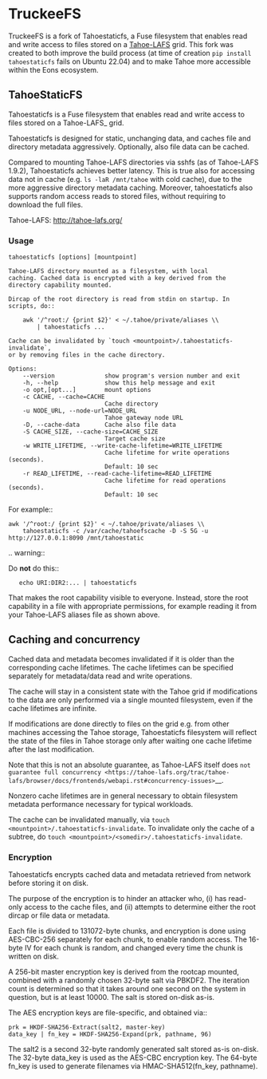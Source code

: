 # TruckeeFS

TruckeeFS is a fork of Tahoestaticfs, a Fuse filesystem that enables read and write access to files stored on a [Tahoe-LAFS](http://tahoe-lafs.org/) grid.
This fork was created to both improve the build process (at time of creation `pip install tahoestaticfs` fails on Ubuntu 22.04) and to make Tahoe more accessible within the Eons ecosystem.

## TahoeStaticFS
Tahoestaticfs is a Fuse filesystem that enables read and write access
to files stored on a Tahoe-LAFS_ grid.

Tahoestaticfs is designed for static, unchanging data, and caches file
and directory metadata aggressively. Optionally, also file data can be
cached.

Compared to mounting Tahoe-LAFS directories via sshfs (as of
Tahoe-LAFS 1.9.2), Tahoestaticfs achieves better latency. This is true
also for accessing data not in cache (e.g. `ls -laR /mnt/tahoe` with
cold cache), due to the more aggressive directory metadata caching.
Moreover, tahoestaticfs also supports random access reads to stored
files, without requiring to download the full files.

Tahoe-LAFS: http://tahoe-lafs.org/


### Usage

    tahoestaticfs [options] [mountpoint]

    Tahoe-LAFS directory mounted as a filesystem, with local
    caching. Cached data is encrypted with a key derived from the
    directory capability mounted.
    
    Dircap of the root directory is read from stdin on startup. In scripts, do::
    
        awk '/^root:/ {print $2}' < ~/.tahoe/private/aliases \\
            | tahoestaticfs ...
    
    Cache can be invalidated by `touch <mountpoint>/.tahoestaticfs-invalidate`,
    or by removing files in the cache directory.

    Options:
        --version              show program's version number and exit
        -h, --help             show this help message and exit
        -o opt,[opt...]        mount options
        -c CACHE, --cache=CACHE
                               Cache directory
        -u NODE_URL, --node-url=NODE_URL
                               Tahoe gateway node URL
        -D, --cache-data       Cache also file data
        -S CACHE_SIZE, --cache-size=CACHE_SIZE
                               Target cache size
        -w WRITE_LIFETIME, --write-cache-lifetime=WRITE_LIFETIME
                               Cache lifetime for write operations (seconds).
                               Default: 10 sec
        -r READ_LIFETIME, --read-cache-lifetime=READ_LIFETIME
                               Cache lifetime for read operations (seconds).
                               Default: 10 sec

For example::

    awk '/^root:/ {print $2}' < ~/.tahoe/private/aliases \\
        tahoestaticfs -c /var/cache/tahoefscache -D -S 5G -u http://127.0.0.1:8090 /mnt/tahoestatic

.. warning::

   Do **not** do this::

       echo URI:DIR2:... | tahoestaticfs

   That makes the root capability visible to everyone. Instead, store the root
   capability in a file with appropriate permissions, for example reading it
   from your Tahoe-LAFS aliases file as shown above.


## Caching and concurrency

Cached data and metadata becomes invalidated if it is older than the
corresponding cache lifetimes.  The cache lifetimes can be specified
separately for metadata/data read and write operations.

The cache will stay in a consistent state with the Tahoe grid if
modifications to the data are only performed via a single mounted
filesystem, even if the cache lifetimes are infinite.

If modifications are done directly to files on the grid e.g. from
other machines accessing the Tahoe storage, Tahoestaticfs filesystem
will reflect the state of the files in Tahoe storage only after
waiting one cache lifetime after the last modification.

Note that this is not an absolute guarantee, as Tahoe-LAFS itself does
`not guarantee full concurrency
<https://tahoe-lafs.org/trac/tahoe-lafs/browser/docs/frontends/webapi.rst#concurrency-issues>`__.

Nonzero cache lifetimes are in general necessary to obtain filesystem
metadata performance necessary for typical workloads.

The cache can be invalidated manually, via ``touch
<mountpoint>/.tahoestaticfs-invalidate``. To invalidate only the cache
of a subtree, do ``touch
<mountpoint>/<somedir>/.tahoestaticfs-invalidate``.


### Encryption

Tahoestaticfs encrypts cached data and metadata retrieved from network
before storing it on disk.

The purpose of the encryption is to hinder an attacker who, (i) has
read-only access to the cache files, and (ii) attempts to determine
either the root dircap or file data or metadata.

Each file is divided to 131072-byte chunks, and encryption is done
using AES-CBC-256 separately for each chunk, to enable random
access. The 16-byte IV for each chunk is random, and changed every
time the chunk is written on disk.

A 256-bit master encryption key is derived from the rootcap mounted,
combined with a randomly chosen 32-byte salt via PBKDF2. The iteration
count is determined so that it takes around one second on the system
in question, but is at least 10000. The salt is stored on-disk as-is.

The AES encryption keys are file-specific, and obtained via::

    prk = HKDF-SHA256-Extract(salt2, master-key)
    data_key | fn_key = HKDF-SHA256-Expand(prk, pathname, 96)

The salt2 is a second 32-byte randomly generated salt stored as-is
on-disk.  The 32-byte data_key is used as the AES-CBC encryption key.
The 64-byte fn_key is used to generate filenames via
HMAC-SHA512(fn_key, pathname).
